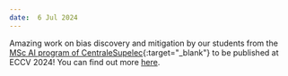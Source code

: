 ```yaml
---
date:  6 Jul 2024
---
```


Amazing work on bias discovery and mitigation by our students from the [MSc AI program of CentraleSupelec](https://masterofscience-ia.com/){:target="_blank"} to be published at ECCV 2024! You can find out more [here](model%20bias%20and%20mitigation/2024/07/05/ViGBias.html).
